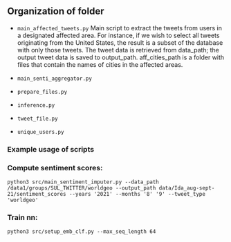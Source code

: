 ## Organization of folder

- `main_affected_tweets.py` Main script to extract the tweets from users in a designated affected area. For instance, if we wish to select all tweets originating from the United States, the result is a subset of the database with only those tweets. The tweet data is retrieved from data_path; the output tweet data is saved to output_path.
aff_cities_path is a folder with files that contain the names of cities in the affected areas.

- `main_senti_aggregator.py` 

- `prepare_files.py` 

- `inference.py` 

- `tweet_file.py` 

- `unique_users.py` 

### Example usage of scripts

### Compute sentiment scores:
```
python3 src/main_sentiment_imputer.py --data_path /data1/groups/SUL_TWITTER/worldgeo --output_path data/Ida_aug-sept-21/sentiment_scores --years '2021' --months '8' '9' --tweet_type 'worldgeo'
```

### Train nn:
```
python3 src/setup_emb_clf.py --max_seq_length 64
```


